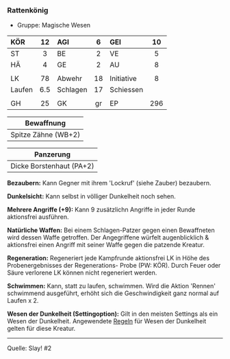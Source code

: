 ### Rattenkönig

- Gruppe: Magische Wesen

| KÖR    | 12  | AGI      |  6  | GEI        | 10  |
| :----- | :-: | :------- | :-: | :--------- | :-: |
| ST     |  3  | BE       |  2  | VE         |  5  |
| HÄ     |  4  | GE       |  2  | AU         |  8  |
|        |     |          |     |            |     |
| LK     | 78  | Abwehr   | 18  | Initiative |  8  |
| Laufen | 6.5 | Schlagen | 17  | Schiessen  |     |
|        |     |          |     |            |     |
| GH     | 25  | GK       | gr  | EP         | 296 |

|     Bewaffnung      |
| :-----------------: |
| Spitze Zähne (WB+2) |

|        Panzerung         |
| :----------------------: |
| Dicke Borstenhaut (PA+2) |

**Bezaubern:** Kann Gegner mit ihrem 'Lockruf' (siehe Zauber) bezaubern.

**Dunkelsicht:** Kann selbst in völliger Dunkelheit noch sehen.

**Mehrere Angriffe (+9):** Kann 9 zusätzlichn Angriffe in jeder Runde aktionsfrei ausführen.

**Natürliche Waffen:** Bei einem Schlagen-Patzer gegen einen Bewaffneten wird dessen Waffe getroffen. Der Angegriffene würfelt augenblicklich & aktionsfrei einen Angriff mit seiner Waffe gegen die patzende Kreatur.

**Regeneration:** Regeneriert jede Kampfrunde aktionsfrei LK in Höhe des Probenergebnisses der Regenerations- Probe (PW: KÖR). Durch Feuer oder Säure verlorene LK können nicht regeneriert werden.

**Schwimmen:** Kann, statt zu laufen, schwimmen. Wird die Aktion 'Rennen' schwimmend ausgeführt, erhöht sich die Geschwindigkeit ganz normal auf Laufen x 2.

**Wesen der Dunkelheit (Settingoption):** Gilt in den meisten Settings als ein Wesen der Dunkelheit. Angewendete [Regeln](../../grw/regeln-proben.md) für Wesen der Dunkelheit gelten für diese Kreatur.

---

Quelle: Slay! #2
